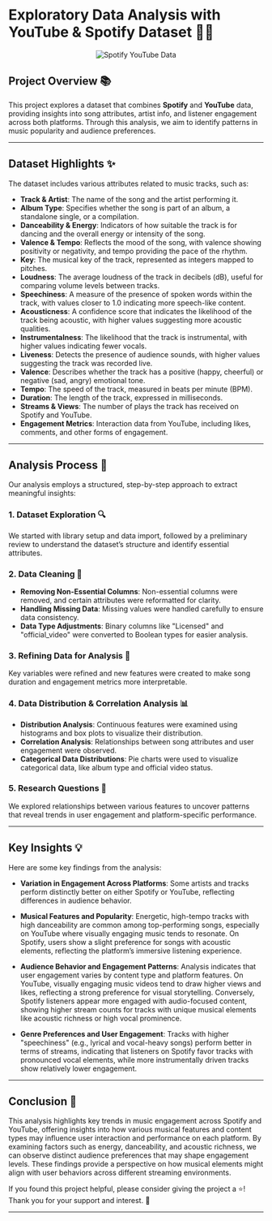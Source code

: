 # Exploratory Data Analysis with YouTube & Spotify Dataset 📀🎼 

<p align="center">
  <img src="https://www.tunelf.com/wp-content/uploads/2020/06/add-spotify-music-to-video-1.jpg" alt="Spotify YouTube Data">
</p>

## Project Overview 📚

This project explores a dataset that combines **Spotify** and **YouTube** data, providing insights into song attributes, artist info, and listener engagement across both platforms. Through this analysis, we aim to identify patterns in music popularity and audience preferences.

---

## Dataset Highlights ✨

The dataset includes various attributes related to music tracks, such as:

- **Track & Artist**: The name of the song and the artist performing it.
- **Album Type**: Specifies whether the song is part of an album, a standalone single, or a compilation.
- **Danceability & Energy**: Indicators of how suitable the track is for dancing and the overall energy or intensity of the song.
- **Valence & Tempo**: Reflects the mood of the song, with valence showing positivity or negativity, and tempo providing the pace of the rhythm.
- **Key**: The musical key of the track, represented as integers mapped to pitches.
- **Loudness**: The average loudness of the track in decibels (dB), useful for comparing volume levels between tracks.
- **Speechiness**: A measure of the presence of spoken words within the track, with values closer to 1.0 indicating more speech-like content.
- **Acousticness**: A confidence score that indicates the likelihood of the track being acoustic, with higher values suggesting more acoustic qualities.
- **Instrumentalness**: The likelihood that the track is instrumental, with higher values indicating fewer vocals.
- **Liveness**: Detects the presence of audience sounds, with higher values suggesting the track was recorded live.
- **Valence**: Describes whether the track has a positive (happy, cheerful) or negative (sad, angry) emotional tone.
- **Tempo**: The speed of the track, measured in beats per minute (BPM).
- **Duration**: The length of the track, expressed in milliseconds.
- **Streams & Views**: The number of plays the track has received on Spotify and YouTube.
- **Engagement Metrics**: Interaction data from YouTube, including likes, comments, and other forms of engagement.


---

## Analysis Process 🧮

Our analysis employs a structured, step-by-step approach to extract meaningful insights:

### 1. Dataset Exploration 🔍
We started with library setup and data import, followed by a preliminary review to understand the dataset’s structure and identify essential attributes.

### 2. Data Cleaning 🧹
- **Removing Non-Essential Columns**: Non-essential columns were removed, and certain attributes were reformatted for clarity. 
- **Handling Missing Data**: Missing values were handled carefully to ensure data consistency.
- **Data Type Adjustments**: Binary columns like "Licensed" and "official_video" were converted to Boolean types for easier analysis.

### 3. Refining Data for Analysis 🔧
Key variables were refined and new features were created to make song duration and engagement metrics more interpretable.

### 4. Data Distribution & Correlation Analysis  📊
- **Distribution Analysis**: Continuous features were examined using histograms and box plots to visualize their distribution.
- **Correlation Analysis**: Relationships between song attributes and user engagement were observed.
- **Categorical Data Distributions**: Pie charts were used to visualize categorical data, like album type and official video status.

### 5. Research Questions 🔄
We explored relationships between various features to uncover patterns that reveal trends in user engagement and platform-specific performance.

---

## Key Insights 💡

Here are some key findings from the analysis:

- **Variation in Engagement Across Platforms**: Some artists and tracks perform distinctly better on either Spotify or YouTube, reflecting differences in audience behavior.
  
- **Musical Features and Popularity**: Energetic, high-tempo tracks with high danceability are common among top-performing songs, especially on YouTube where visually engaging music tends to resonate. On Spotify, users show a slight preference for songs with acoustic elements, reflecting the platform’s immersive listening experience.
  
- **Audience Behavior and Engagement Patterns**: Analysis indicates that user engagement varies by content type and platform features. On YouTube, visually engaging music videos tend to draw higher views and likes, reflecting a strong preference for visual storytelling. Conversely, Spotify listeners appear more engaged with audio-focused content, showing higher stream counts for tracks with unique musical elements like acoustic richness or high vocal prominence.
  
- **Genre Preferences and User Engagement**: Tracks with higher "speechiness" (e.g., lyrical and vocal-heavy songs) perform better in terms of streams, indicating that listeners on Spotify favor tracks with pronounced vocal elements, while more instrumentally driven tracks show relatively lower engagement.

---

## Conclusion 🎯

This analysis highlights key trends in music engagement across Spotify and YouTube, offering insights into how various musical features and content types may influence user interaction and performance on each platform. By examining factors such as energy, danceability, and acoustic richness, we can observe distinct audience preferences that may shape engagement levels. These findings provide a perspective on how musical elements might align with user behaviors across different streaming environments.

If you found this project helpful, please consider giving the project a ⭐! Thank you for your support and interest. 🙏

---
